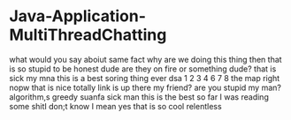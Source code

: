 # Java-Application-MultiThreadChatting
what would you say aboiut
same fact
why are we doing this thing then
that is so stupid to be honest dude
are they on fire or something dude?
that is sick my mna
this is a best soring thing ever
dsa
1
2
3
4
6
7
8
the map right nopw
that is nice
totally
link is up there my friend?
are you stupid my man?
algorithm,s
greedy suanfa
sick man this is the best so far
I was reading some shitI don;t know
I mean yes
that is so cool
relentless
